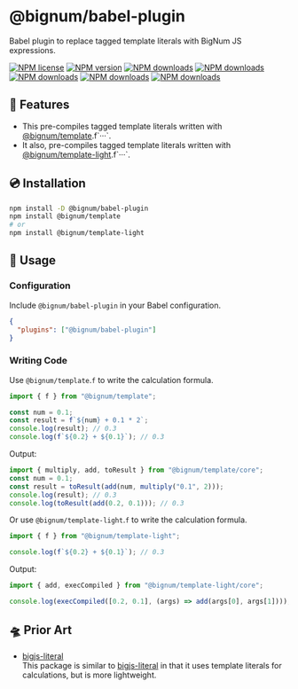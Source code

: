 # @bignum/babel-plugin

Babel plugin to replace tagged template literals with BigNum JS expressions.

[![NPM license](https://img.shields.io/npm/l/@bignum/babel-plugin.svg)](https://www.npmjs.com/package/@bignum/babel-plugin)
[![NPM version](https://img.shields.io/npm/v/@bignum/babel-plugin.svg)](https://www.npmjs.com/package/@bignum/babel-plugin)
[![NPM downloads](https://img.shields.io/badge/dynamic/json.svg?label=downloads&colorB=green&suffix=/day&query=$.downloads&uri=https://api.npmjs.org//downloads/point/last-day/@bignum/babel-plugin&maxAge=3600)](http://www.npmtrends.com/@bignum/babel-plugin)
[![NPM downloads](https://img.shields.io/npm/dw/@bignum/babel-plugin.svg)](http://www.npmtrends.com/@bignum/babel-plugin)
[![NPM downloads](https://img.shields.io/npm/dm/@bignum/babel-plugin.svg)](http://www.npmtrends.com/@bignum/babel-plugin)
[![NPM downloads](https://img.shields.io/npm/dy/@bignum/babel-plugin.svg)](http://www.npmtrends.com/@bignum/babel-plugin)
[![NPM downloads](https://img.shields.io/npm/dt/@bignum/babel-plugin.svg)](http://www.npmtrends.com/@bignum/babel-plugin)

## 🚀 Features

- This pre-compiles tagged template literals written with [@bignum/template].f\`···\`.
- It also, pre-compiles tagged template literals written with [@bignum/template-light].f\`···\`.

## 💿 Installation

```bash
npm install -D @bignum/babel-plugin
npm install @bignum/template
# or
npm install @bignum/template-light
```

## 📖 Usage

### Configuration

Include `@bignum/babel-plugin` in your Babel configuration.

```json
{
  "plugins": ["@bignum/babel-plugin"]
}
```

### Writing Code

Use `@bignum/template`.`f` to write the calculation formula.

```js
import { f } from "@bignum/template";

const num = 0.1;
const result = f`${num} + 0.1 * 2`;
console.log(result); // 0.3
console.log(f`${0.2} + ${0.1}`); // 0.3
```

Output:

```js
import { multiply, add, toResult } from "@bignum/template/core";
const num = 0.1;
const result = toResult(add(num, multiply("0.1", 2)));
console.log(result); // 0.3
console.log(toResult(add(0.2, 0.1))); // 0.3
```

Or use `@bignum/template-light`.`f` to write the calculation formula.

```js
import { f } from "@bignum/template-light";

console.log(f`${0.2} + ${0.1}`); // 0.3
```

Output:

```js
import { add, execCompiled } from "@bignum/template-light/core";

console.log(execCompiled([0.2, 0.1], (args) => add(args[0], args[1]))); // 0.3
```

## 🛸 Prior Art

- [bigjs-literal]\
  This package is similar to [bigjs-literal] in that it uses template literals for calculations, but is more lightweight.

[bigjs-literal]: https://www.npmjs.com/package/bigjs-literal
[@bignum/template]: ../template/README.md
[@bignum/template-light]: ../template-light/README.md

